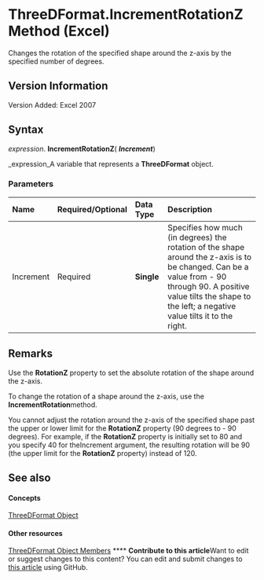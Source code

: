 
# ThreeDFormat.IncrementRotationZ Method (Excel)

Changes the rotation of the specified shape around the z-axis by the specified number of degrees.


## Version Information

Version Added: Excel 2007 


## Syntax

 _expression_. **IncrementRotationZ**( **_Increment_**)

 _expression_A variable that represents a  **ThreeDFormat** object.


### Parameters



|**Name**|**Required/Optional**|**Data Type**|**Description**|
|:-----|:-----|:-----|:-----|
|Increment|Required| **Single**|Specifies how much (in degrees) the rotation of the shape around the z-axis is to be changed. Can be a value from - 90 through 90. A positive value tilts the shape to the left; a negative value tilts it to the right.|

## Remarks

Use the  **RotationZ** property to set the absolute rotation of the shape around the z-axis.

To change the rotation of a shape around the z-axis, use the  **IncrementRotation**method.

You cannot adjust the rotation around the z-axis of the specified shape past the upper or lower limit for the  **RotationZ** property (90 degrees to - 90 degrees). For example, if the **RotationZ** property is initially set to 80 and you specify 40 for theIncrement argument, the resulting rotation will be 90 (the upper limit for the **RotationZ** property) instead of 120.


## See also


#### Concepts


 [ThreeDFormat Object](9cb41236-6aba-4d6c-a54c-5e177657c8d1.md)
#### Other resources


 [ThreeDFormat Object Members](1693142f-53c2-1185-6162-9a99b3ae25d6.md)
****   **Contribute to this article**Want to edit or suggest changes to this content? You can edit and submit changes to  [this article](https://github.com/jhershey00/VBA_Excel_Test/OpenXMLCon/articles/3301f928-81d4-3dba-121a-18c0a8aeef5f.md) using GitHub.


